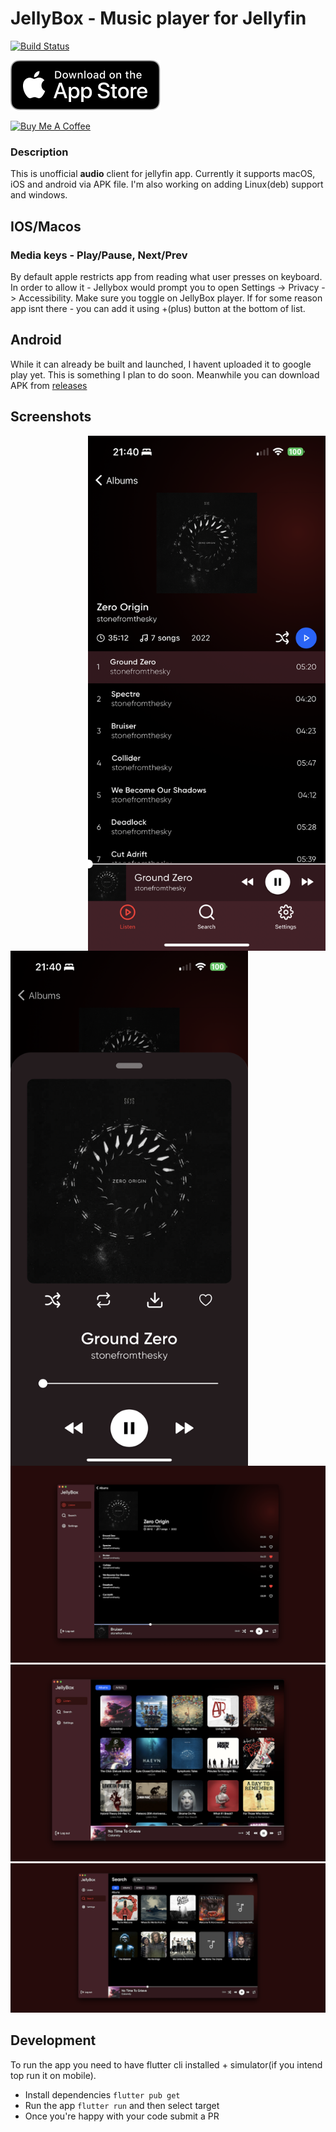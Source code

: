 # JellyBox - Music player for Jellyfin

<a href="https://github.com/avdept/jplayer/actions"><img src="https://github.com/avdept/jplayer/workflows/jellybox/badge.svg" alt="Build Status"></a>


[![Jellybox on the App Store](./appstore.svg)](https://apps.apple.com/us/app/jellybox-player/id6469732117)

<a href="https://www.buymeacoffee.com/avdept" target="_blank"><img src="https://cdn.buymeacoffee.com/buttons/default-orange.png" alt="Buy Me A Coffee" height="41" width="174"></a>
### Description
This is unofficial **audio** client for jellyfin app. Currently it supports macOS, iOS and android via APK file. I'm also working on adding Linux(deb) support and windows. 

## IOS/Macos

### Media keys - Play/Pause, Next/Prev
By default apple restricts app from reading what user presses on keyboard. In order to allow it - Jellybox would prompt you to open Settings -> Privacy -> Accessibility. Make sure you toggle on JellyBox player. If for some reason app isnt there - you can add it using +(plus) button at the bottom of list.

## Android

While it can already be built and launched, I havent uploaded it to google play yet. This is something I plan to do soon. Meanwhile you can download APK from [releases](https://github.com/avdept/JellyBoxPlayer/releases)

## Screenshots
<img align="right" width="380" src="./docs/4.PNG">
<img align="left" width="380" src="./docs/5.PNG">

<img src="./docs/1.png">
<img src="./docs/2.png">
<img src="./docs/3.png">


## Development

To run the app you need to have flutter cli installed + simulator(if you intend top run it on mobile).

* Install dependencies `flutter pub get`
* Run the app `flutter run` and then select target
* Once you're happy with your code submit a PR
